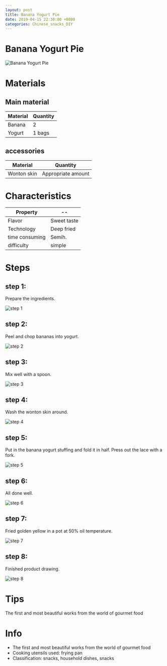 ```yaml
---
layout: post
title: Banana Yogurt Pie
date: 2019-04-15 22:30:00 +0800
categories: Chinese_snacks_DIY
---
```


# Banana Yogurt Pie

![Banana Yogurt Pie]({{site.baseurl}}/img/420396/420396.jpg)

# Materials


## Main material

Material|Quantity
--|--
Banana|2
Yogurt|1 bags

## accessories

Material|Quantity
--|--
Wonton skin|Appropriate amount

# Characteristics

Property|--
--|--
Flavor|Sweet taste
Technology|Deep fried
time consuming|Semih.
difficulty|simple

# Steps

## step 1:

Prepare the ingredients.

![step 1]({{site.baseurl}}/img/420396/1.jpg)

## step 2:

Peel and chop bananas into yogurt.

![step 2]({{site.baseurl}}/img/420396/2.jpg)

## step 3:

Mix well with a spoon.

![step 3]({{site.baseurl}}/img/420396/3.jpg)

## step 4:

Wash the wonton skin around.

![step 4]({{site.baseurl}}/img/420396/4.jpg)

## step 5:

Put in the banana yogurt stuffing and fold it in half. Press out the lace with a fork.

![step 5]({{site.baseurl}}/img/420396/5.jpg)

## step 6:

All done well.

![step 6]({{site.baseurl}}/img/420396/6.jpg)

## step 7:

Fried golden yellow in a pot at 50% oil temperature.

![step 7]({{site.baseurl}}/img/420396/7.jpg)

## step 8:

Finished product drawing.

![step 8]({{site.baseurl}}/img/420396/8.jpg)

# Tips

The first and most beautiful works from the world of gourmet food

# Info

- The first and most beautiful works from the world of gourmet food
- Cooking utensils used: frying pan
- Classification: snacks, household dishes, snacks